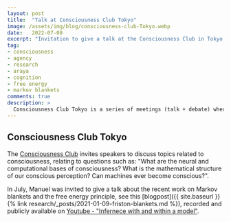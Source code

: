 ```yaml
---
layout: post
title:  "Talk at Consciousness Club Tokyo"
image: /assets/img/blog/consciousness-club-Tokyo.webp
date:   2022-07-08
excerpt: "Invitation to give a talk at the Consciousness Club in Tokyo, hosted by Hiro Hamada"
tag:
- consciousness
- agency
- research
- araya
- cognition
- free energy
- markov blankets
comments: true
description: >
  Consciousness Club Tokyo is a series of meetings (talk + debate) where invited speakers discuss topics related to consciousness.
---
```



## Consciousness Club Tokyo
The [Consciousness Club](https://conscious-machine.org/club/) invites speakers to discuss topics related to consciousness, relating to questions such as: "What are the neural and computational bases of consciousness? What is the mathematical structure of our conscious perception? Can machines ever become conscious?".

In July, Manuel was invited to give a talk about the recent work on Markov blankets and the free energy principle, see this [blogpost]({{ site.baseurl }}{% link research/_posts/2021-01-09-friston-blankets.md %}), recorded and publicly available on [Youtube - "Infernece with and within a model"](https://www.youtube.com/watch?v=ascyxuJ6lIk&t=1s&ab_channel=ConsciousnessClubTokyo).